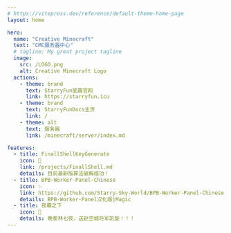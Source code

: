 ```yaml
---
# https://vitepress.dev/reference/default-theme-home-page
layout: home

hero:
  name: "Creative Minecraft"
  text: "CMC服务器中心"
  # tagline: My great project tagline
  image:
    src: /LOGO.png
    alt: Creative Minecraft Logo
  actions:
    - theme: brand
      text: StarryFun星趣官网
      link: https://starryfun.icu
    - theme: brand
      text: StarryFunDocs主页
      link: /
    - theme: alt
      text: 服务器
      link: /minecraft/server/index.md

features:
  - title: FinallShellKeyGenerate
    icon: 🔐
    link: /projects/FinallShell.md
    details: 目前最新版算法破解成功！
  - title: BPB-Worker-Panel-Chinese
    icon: ✨
    link: https://github.com/Starry-Sky-World/BPB-Worker-Panel-Chinese
    details: BPB-Worker-Panel汉化版|Magic
  - title: 夜幕之下
    icon: 🌃
    details: 晚辈林七夜，送赵空城将军凯旋！！！
---
```


